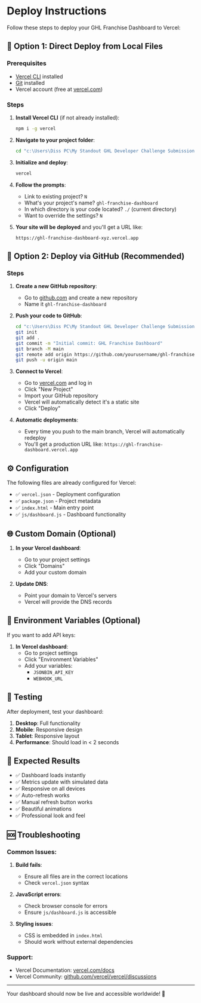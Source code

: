 # Deploy Instructions

Follow these steps to deploy your GHL Franchise Dashboard to Vercel:

## 🚀 Option 1: Direct Deploy from Local Files

### Prerequisites
- [Vercel CLI](https://vercel.com/cli) installed
- [Git](https://git-scm.com/) installed
- Vercel account (free at [vercel.com](https://vercel.com))

### Steps

1. **Install Vercel CLI** (if not already installed):
   ```bash
   npm i -g vercel
   ```

2. **Navigate to your project folder**:
   ```bash
   cd "c:\Users\Diss PC\My Standout GHL Developer Challenge Submission"
   ```

3. **Initialize and deploy**:
   ```bash
   vercel
   ```

4. **Follow the prompts**:
   - Link to existing project? `N`
   - What's your project's name? `ghl-franchise-dashboard`
   - In which directory is your code located? `./` (current directory)
   - Want to override the settings? `N`

5. **Your site will be deployed** and you'll get a URL like:
   ```
   https://ghl-franchise-dashboard-xyz.vercel.app
   ```

## 🔗 Option 2: Deploy via GitHub (Recommended)

### Steps

1. **Create a new GitHub repository**:
   - Go to [github.com](https://github.com) and create a new repository
   - Name it `ghl-franchise-dashboard`

2. **Push your code to GitHub**:
   ```bash
   cd "c:\Users\Diss PC\My Standout GHL Developer Challenge Submission"
   git init
   git add .
   git commit -m "Initial commit: GHL Franchise Dashboard"
   git branch -M main
   git remote add origin https://github.com/yourusername/ghl-franchise-dashboard.git
   git push -u origin main
   ```

3. **Connect to Vercel**:
   - Go to [vercel.com](https://vercel.com) and log in
   - Click "New Project"
   - Import your GitHub repository
   - Vercel will automatically detect it's a static site
   - Click "Deploy"

4. **Automatic deployments**:
   - Every time you push to the main branch, Vercel will automatically redeploy
   - You'll get a production URL like: `https://ghl-franchise-dashboard.vercel.app`

## ⚙️ Configuration

The following files are already configured for Vercel:

- ✅ `vercel.json` - Deployment configuration
- ✅ `package.json` - Project metadata
- ✅ `index.html` - Main entry point
- ✅ `js/dashboard.js` - Dashboard functionality

## 🌐 Custom Domain (Optional)

1. **In your Vercel dashboard**:
   - Go to your project settings
   - Click "Domains"
   - Add your custom domain

2. **Update DNS**:
   - Point your domain to Vercel's servers
   - Vercel will provide the DNS records

## 🔧 Environment Variables (Optional)

If you want to add API keys:

1. **In Vercel dashboard**:
   - Go to project settings
   - Click "Environment Variables"
   - Add your variables:
     - `JSONBIN_API_KEY`
     - `WEBHOOK_URL`

## 📱 Testing

After deployment, test your dashboard:

1. **Desktop**: Full functionality
2. **Mobile**: Responsive design
3. **Tablet**: Responsive layout
4. **Performance**: Should load in < 2 seconds

## 🎯 Expected Results

- ✅ Dashboard loads instantly
- ✅ Metrics update with simulated data
- ✅ Responsive on all devices
- ✅ Auto-refresh works
- ✅ Manual refresh button works
- ✅ Beautiful animations
- ✅ Professional look and feel

## 🆘 Troubleshooting

### Common Issues:

1. **Build fails**:
   - Ensure all files are in the correct locations
   - Check `vercel.json` syntax

2. **JavaScript errors**:
   - Check browser console for errors
   - Ensure `js/dashboard.js` is accessible

3. **Styling issues**:
   - CSS is embedded in `index.html`
   - Should work without external dependencies

### Support:
- Vercel Documentation: [vercel.com/docs](https://vercel.com/docs)
- Vercel Community: [github.com/vercel/vercel/discussions](https://github.com/vercel/vercel/discussions)

---

Your dashboard should now be live and accessible worldwide! 🎉
